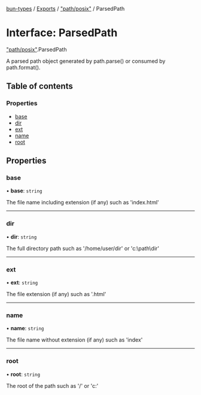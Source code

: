 [bun-types](https://oven-sh.github.io/bun-types/README.md) / [Exports](https://oven-sh.github.io/bun-types/modules.md) / ["path/posix"](https://oven-sh.github.io/bun-types/modules/path_posix_.md) / ParsedPath

# Interface: ParsedPath

["path/posix"](https://oven-sh.github.io/bun-types/modules/path_posix_.md).ParsedPath

A parsed path object generated by path.parse() or consumed by path.format().

## Table of contents

### Properties

- [base](https://oven-sh.github.io/bun-types/interfaces/path_posix_.ParsedPath.md#base)
- [dir](https://oven-sh.github.io/bun-types/interfaces/path_posix_.ParsedPath.md#dir)
- [ext](https://oven-sh.github.io/bun-types/interfaces/path_posix_.ParsedPath.md#ext)
- [name](https://oven-sh.github.io/bun-types/interfaces/path_posix_.ParsedPath.md#name)
- [root](https://oven-sh.github.io/bun-types/interfaces/path_posix_.ParsedPath.md#root)

## Properties

### base

• **base**: `string`

The file name including extension (if any) such as 'index.html'

___

### dir

• **dir**: `string`

The full directory path such as '/home/user/dir' or 'c:\path\dir'

___

### ext

• **ext**: `string`

The file extension (if any) such as '.html'

___

### name

• **name**: `string`

The file name without extension (if any) such as 'index'

___

### root

• **root**: `string`

The root of the path such as '/' or 'c:\'
